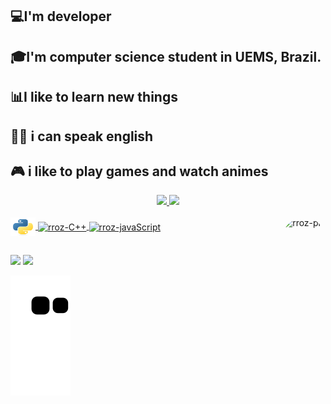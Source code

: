 ##     💻I'm developer 
##     🎓I'm computer science student in UEMS, Brazil.
##     📊I like to learn new things
##    🙎‍♂️ i can speak english
##     🎮 i like to play games and watch animes 

<div align="center">
  <a href="https://github.com/rrozdoce">
  <img height="180em" src="https://github-readme-stats.vercel.app/api?username=rrozdoce&show_icons=true&theme=dracula&include_all_commits=true&count_private=true"/)>
  <img height="180em" src="https://github-readme-stats.vercel.app/api/top-langs/?username=rrozdoce&layout=compact&langs_count=7&theme=dracula"/)>
</div>
<div style="display: inline_block"><br>
  <img align="center" alt="rroz-Python" height="30" width="40" src="https://raw.githubusercontent.com/devicons/devicon/master/icons/python/python-original.svg">
  <img align="center" alt="rroz-C++" height="30" width="40" src="https://raw.githubusercontent.com/isocpp/logos/64ef037049f87ac74875dbe72695e59118b52186/cpp_logo.svg">
  <img align="center" alt="rroz-javaScript" height="30" width="40" src="https://cdn.jsdelivr.net/gh/devicons/devicon/icons/javascript/javascript-original.svg">
  <img align="right" alt="rroz-pic" height="150" style="border-radius:50px;" src="https://media3.giphy.com/media/12J32T2Ghb2G1q/giphy.gif?cid=ecf05e47thvyq2bkz4yeaq0y22bxy0sxpyidlnml8qu7doyb&rid=giphy.gif&ct=g">
</div>
  
  ##
 
<div> 
  <a href="https://www.instagram.com/felipevilhalva/" target="_blank"><img src="https://img.shields.io/badge/-Instagram-%23E4405F?style=for-the-badge&logo=instagram&logoColor=white" target="_blank"></a> 
  <a href="https://www.linkedin.com/in/felipe-echeverria-311a53216/" target="_blank"><img src="https://img.shields.io/badge/-LinkedIn-%230077B5?style=for-the-badge&logo=linkedin&logoColor=white" target="_blank"></a> 
 
  ![Snake animation](https://github.com/rafaballerini/rafaballerini/blob/output/github-contribution-grid-snake.svg)
 
</div>

